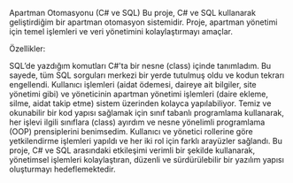 Apartman Otomasyonu (C# ve SQL)
Bu proje, C# ve SQL kullanarak geliştirdiğim bir apartman otomasyon sistemidir. Proje, apartman yönetimi için temel işlemleri ve veri yönetimini kolaylaştırmayı amaçlar.

Özellikler:

SQL’de yazdığım komutları C#'ta bir nesne (class) içinde tanımladım. Bu sayede, tüm SQL sorguları merkezi bir yerde tutulmuş oldu ve kodun tekrarı engellendi.
Kullanıcı işlemleri (aidat ödemesi, daireye ait bilgiler, site yönetimi gibi) ve yöneticinin apartman yönetimi işlemleri (daire ekleme, silme, aidat takip etme) sistem üzerinden kolayca yapılabiliyor.
Temiz ve okunabilir bir kod yapısı sağlamak için sınıf tabanlı programlama kullanarak, her işlevi ilgili sınıflara (class) ayırdım ve nesne yönelimli programlama (OOP) prensiplerini benimsedim.
Kullanıcı ve yönetici rollerine göre yetkilendirme işlemleri yapıldı ve her iki rol için farklı arayüzler sağlandı.
Bu proje, C# ve SQL arasındaki etkileşimi verimli bir şekilde kullanarak, yönetimsel işlemleri kolaylaştıran, düzenli ve sürdürülebilir bir yazılım yapısı oluşturmayı hedeflemektedir.
